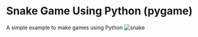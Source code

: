 # Snake Game Using Python (pygame)
A simple example to make games using Python
![snake](https://user-images.githubusercontent.com/52231279/221594880-4a578a3b-b0c9-4355-b8fa-bd34ecfa5a11.gif)
